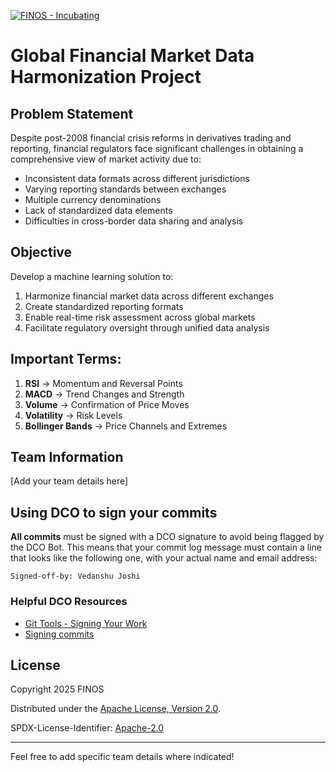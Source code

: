 [![FINOS - Incubating](https://cdn.jsdelivr.net/gh/finos/contrib-toolbox@master/images/badge-incubating.svg)](https://finosfoundation.atlassian.net/wiki/display/FINOS/Incubating)

# Global Financial Market Data Harmonization Project

## Problem Statement
Despite post-2008 financial crisis reforms in derivatives trading and reporting, financial regulators face significant challenges in obtaining a comprehensive view of market activity due to:
- Inconsistent data formats across different jurisdictions
- Varying reporting standards between exchanges
- Multiple currency denominations
- Lack of standardized data elements
- Difficulties in cross-border data sharing and analysis

## Objective
Develop a machine learning solution to:
1. Harmonize financial market data across different exchanges
2. Create standardized reporting formats
3. Enable real-time risk assessment across global markets
4. Facilitate regulatory oversight through unified data analysis

## Important Terms:
1. **RSI** → Momentum and Reversal Points  
2. **MACD** → Trend Changes and Strength  
3. **Volume** → Confirmation of Price Moves  
4. **Volatility** → Risk Levels  
5. **Bollinger Bands** → Price Channels and Extremes  

## Team Information
[Add your team details here]

## Using DCO to sign your commits

**All commits** must be signed with a DCO signature to avoid being flagged by the DCO Bot. This means that your commit log message must contain a line that looks like the following one, with your actual name and email address:

```
Signed-off-by: Vedanshu Joshi 
```

### Helpful DCO Resources
- [Git Tools - Signing Your Work](https://git-scm.com/book/en/v2/Git-Tools-Signing-Your-Work)
- [Signing commits](https://docs.github.com/en/github/authenticating-to-github/signing-commits)

## License
Copyright 2025 FINOS

Distributed under the [Apache License, Version 2.0](http://www.apache.org/licenses/LICENSE-2.0).

SPDX-License-Identifier: [Apache-2.0](https://spdx.org/licenses/Apache-2.0)

---

Feel free to add specific team details where indicated!
